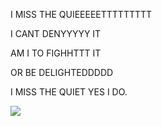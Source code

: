 I MISS THE QUIEEEEETTTTTTTTT

I CANT DENYYYYY IT

AM I TO FIGHHTTT IT

OR BE DELIGHTEDDDDD

I MISS THE QUIET YES I DO.

![](https://i.postimg.cc/brJ602M9/IMG-1939.png)
